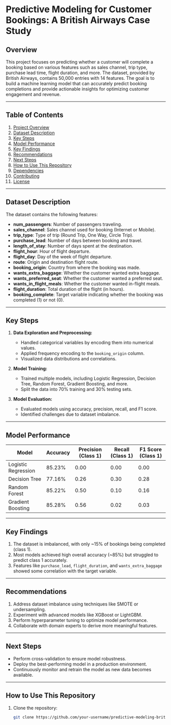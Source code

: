 # Predictive Modeling for Customer Bookings: A British Airways Case Study

## Overview
This project focuses on predicting whether a customer will complete a booking based on various features such as sales channel, trip type, purchase lead time, flight duration, and more. The dataset, provided by British Airways, contains 50,000 entries with 14 features. The goal is to build a machine learning model that can accurately predict booking completions and provide actionable insights for optimizing customer engagement and revenue.

---

## Table of Contents
1. [Project Overview](#overview)
2. [Dataset Description](#dataset-description)
3. [Key Steps](#key-steps)
4. [Model Performance](#model-performance)
5. [Key Findings](#key-findings)
6. [Recommendations](#recommendations)
7. [Next Steps](#next-steps)
8. [How to Use This Repository](#how-to-use-this-repository)
9. [Dependencies](#dependencies)
10. [Contributing](#contributing)
11. [License](#license)

---

## Dataset Description
The dataset contains the following features:
- **num_passengers**: Number of passengers traveling.
- **sales_channel**: Sales channel used for booking (Internet or Mobile).
- **trip_type**: Type of trip (Round Trip, One Way, Circle Trip).
- **purchase_lead**: Number of days between booking and travel.
- **length_of_stay**: Number of days spent at the destination.
- **flight_hour**: Hour of flight departure.
- **flight_day**: Day of the week of flight departure.
- **route**: Origin and destination flight route.
- **booking_origin**: Country from where the booking was made.
- **wants_extra_baggage**: Whether the customer wanted extra baggage.
- **wants_preferred_seat**: Whether the customer wanted a preferred seat.
- **wants_in_flight_meals**: Whether the customer wanted in-flight meals.
- **flight_duration**: Total duration of the flight (in hours).
- **booking_complete**: Target variable indicating whether the booking was completed (1) or not (0).

---

## Key Steps
1. **Data Exploration and Preprocessing:**
   - Handled categorical variables by encoding them into numerical values.
   - Applied frequency encoding to the `booking_origin` column.
   - Visualized data distributions and correlations.

2. **Model Training:**
   - Trained multiple models, including Logistic Regression, Decision Tree, Random Forest, Gradient Boosting, and more.
   - Split the data into 70% training and 30% testing sets.

3. **Model Evaluation:**
   - Evaluated models using accuracy, precision, recall, and F1 score.
   - Identified challenges due to dataset imbalance.

---

## Model Performance
| Model                  | Accuracy | Precision (Class 1) | Recall (Class 1) | F1 Score (Class 1) |
|------------------------|----------|---------------------|------------------|--------------------|
| Logistic Regression    | 85.23%   | 0.00                | 0.00             | 0.00               |
| Decision Tree          | 77.16%   | 0.26                | 0.30             | 0.28               |
| Random Forest          | 85.22%   | 0.50                | 0.10             | 0.16               |
| Gradient Boosting      | 85.28%   | 0.56                | 0.02             | 0.03               |

---

## Key Findings
1. The dataset is imbalanced, with only ~15% of bookings being completed (class 1).
2. Most models achieved high overall accuracy (~85%) but struggled to predict class 1 accurately.
3. Features like `purchase_lead`, `flight_duration`, and `wants_extra_baggage` showed some correlation with the target variable.

---

## Recommendations
1. Address dataset imbalance using techniques like SMOTE or undersampling.
2. Experiment with advanced models like XGBoost or LightGBM.
3. Perform hyperparameter tuning to optimize model performance.
4. Collaborate with domain experts to derive more meaningful features.

---

## Next Steps
- Perform cross-validation to ensure model robustness.
- Deploy the best-performing model in a production environment.
- Continuously monitor and retrain the model as new data becomes available.

---

## How to Use This Repository
1. Clone the repository:
   ```bash
   git clone https://github.com/your-username/predictive-modeling-british-airways.git
